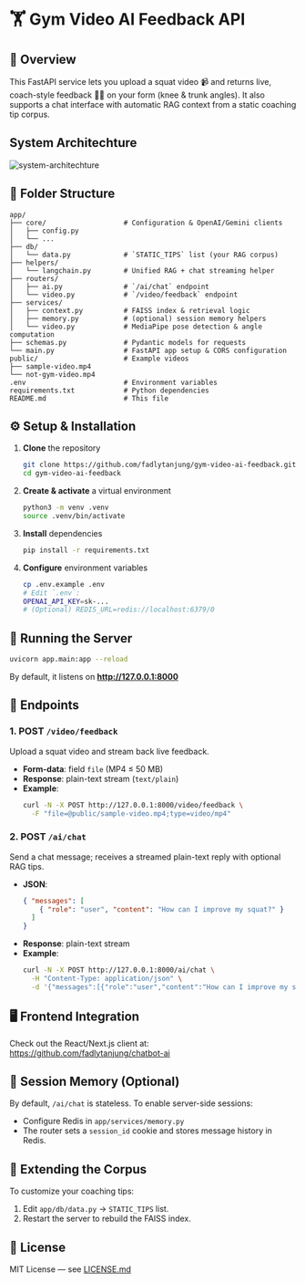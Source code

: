 # 🏋️ Gym Video AI Feedback API

## 📖 Overview
This FastAPI service lets you upload a squat video 📹 and returns live, coach-style feedback 🏋️‍♂️ on your form (knee & trunk angles). It also supports a chat interface with automatic RAG context from a static coaching tip corpus.

## System Architechture

![system-architechture](https://github.com/user-attachments/assets/f7c9dc05-8758-4b45-aca6-c806e9873d7d)



## 📂 Folder Structure

```
app/
├── core/                   # Configuration & OpenAI/Gemini clients
│   ├── config.py           
│   └── ...                 
├── db/                     
│   └── data.py             # `STATIC_TIPS` list (your RAG corpus)
├── helpers/                
│   └── langchain.py        # Unified RAG + chat streaming helper
├── routers/                
│   ├── ai.py               # `/ai/chat` endpoint
│   └── video.py            # `/video/feedback` endpoint  
├── services/               
│   ├── context.py          # FAISS index & retrieval logic  
│   ├── memory.py           # (optional) session memory helpers  
│   └── video.py            # MediaPipe pose detection & angle computation  
├── schemas.py              # Pydantic models for requests  
└── main.py                 # FastAPI app setup & CORS configuration  
public/                     # Example videos  
├── sample-video.mp4        
└── not-gym-video.mp4
.env                        # Environment variables  
requirements.txt            # Python dependencies  
README.md                   # This file
```

## ⚙️ Setup & Installation

1. **Clone** the repository  
   ```bash
   git clone https://github.com/fadlytanjung/gym-video-ai-feedback.git
   cd gym-video-ai-feedback
   ```

2. **Create & activate** a virtual environment  
   ```bash
   python3 -m venv .venv
   source .venv/bin/activate
   ```

3. **Install** dependencies  
   ```bash
   pip install -r requirements.txt
   ```

4. **Configure** environment variables  
   ```bash
   cp .env.example .env
   # Edit `.env`:
   OPENAI_API_KEY=sk-...
   # (Optional) REDIS_URL=redis://localhost:6379/0
   ```

## 🚀 Running the Server

```bash
uvicorn app.main:app --reload
```

By default, it listens on **http://127.0.0.1:8000**

## 🔌 Endpoints

### 1. POST `/video/feedback`  
Upload a squat video and stream back live feedback.

- **Form-data**: field `file` (MP4 ≤ 50 MB)  
- **Response**: plain-text stream (`text/plain`)  
- **Example**:
  ```bash
  curl -N -X POST http://127.0.0.1:8000/video/feedback \
    -F "file=@public/sample-video.mp4;type=video/mp4"
  ```

### 2. POST `/ai/chat`  
Send a chat message; receives a streamed plain-text reply with optional RAG tips.

- **JSON**:  
  ```json
  { "messages": [
      { "role": "user", "content": "How can I improve my squat?" }
    ]
  }
  ```
- **Response**: plain-text stream  
- **Example**:
  ```bash
  curl -N -X POST http://127.0.0.1:8000/ai/chat \
    -H "Content-Type: application/json" \
    -d '{"messages":[{"role":"user","content":"How can I improve my squat?"}]}'
  ```

## 🖥 Frontend Integration

Check out the React/Next.js client at:
https://github.com/fadlytanjung/chatbot-ai

## 🔄 Session Memory (Optional)

By default, `/ai/chat` is stateless. To enable server-side sessions:
- Configure Redis in `app/services/memory.py`  
- The router sets a `session_id` cookie and stores message history in Redis.

## 📝 Extending the Corpus

To customize your coaching tips:
1. Edit `app/db/data.py` → `STATIC_TIPS` list.  
2. Restart the server to rebuild the FAISS index.

## 📜 License

MIT License — see [LICENSE.md](LICENSE.md)
